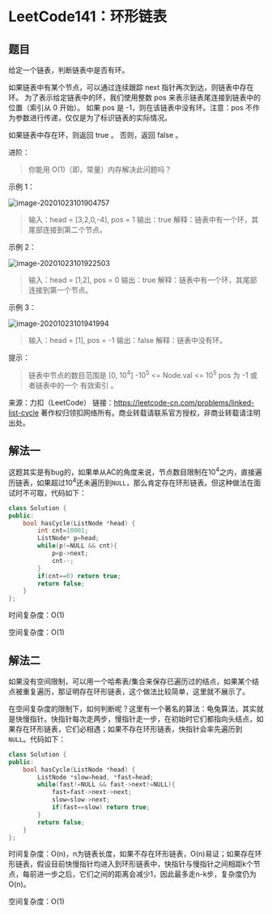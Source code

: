 # LeetCode141：环形链表

## 题目

给定一个链表，判断链表中是否有环。

如果链表中有某个节点，可以通过连续跟踪 next 指针再次到达，则链表中存在环。 为了表示给定链表中的环，我们使用整数 pos 来表示链表尾连接到链表中的位置（索引从 0 开始）。 如果 pos 是 -1，则在该链表中没有环。注意：pos 不作为参数进行传递，仅仅是为了标识链表的实际情况。

如果链表中存在环，则返回 true 。 否则，返回 false 。

 

进阶：

> 你能用 O(1)（即，常量）内存解决此问题吗？

 

示例 1：

![image-20201023101904757](F:\LeetCode_Solutions\LinkedList_链表\LeetCode141：环形链表.assets\image-20201023101904757.png)

> 输入：head = [3,2,0,-4], pos = 1
> 输出：true
> 解释：链表中有一个环，其尾部连接到第二个节点。

示例 2：

![image-20201023101922503](F:\LeetCode_Solutions\LinkedList_链表\LeetCode141：环形链表.assets\image-20201023101922503.png)

> 输入：head = [1,2], pos = 0
> 输出：true
> 解释：链表中有一个环，其尾部连接到第一个节点。

示例 3：

![image-20201023101941994](F:\LeetCode_Solutions\LinkedList_链表\LeetCode141：环形链表.assets\image-20201023101941994.png)

> 输入：head = [1], pos = -1
> 输出：false
> 解释：链表中没有环。


提示：

> 链表中节点的数目范围是 [0, 10<sup>4</sup>]
> -10<sup>5</sup> <= Node.val <= 10<sup>5</sup>
> pos 为 -1 或者链表中的一个 有效索引 。

来源：力扣（LeetCode）
链接：https://leetcode-cn.com/problems/linked-list-cycle
著作权归领扣网络所有。商业转载请联系官方授权，非商业转载请注明出处。

## 解法一

这题其实是有bug的，如果单从AC的角度来说，节点数目限制在10<sup>4</sup>之内，直接遍历链表，如果超过10<sup>4</sup>还未遍历到`NULL`，那么肯定存在环形链表。但这种做法在面试时不可取，代码如下：

```cpp
class Solution {
public:
    bool hasCycle(ListNode *head) {
        int cnt=10001;
        ListNode* p=head;
        while(p!=NULL && cnt){
            p=p->next;
            cnt--;
        }
        if(cnt==0) return true;
        return false;
    }
};
```

时间复杂度：O(1)

空间复杂度：O(1)

## 解法二

如果没有空间限制，可以用一个哈希表/集合来保存已遍历过的结点，如果某个结点被重复遍历，那证明存在环形链表，这个做法比较简单，这里就不展示了。

在空间复杂度的限制下，如何判断呢？这里有一个著名的算法：龟兔算法，其实就是快慢指针。快指针每次走两步，慢指针走一步，在初始时它们都指向头结点，如果存在环形链表，它们必相遇；如果不存在环形链表，快指针会率先遍历到`NULL`。代码如下：

```cpp
class Solution {
public:
    bool hasCycle(ListNode *head) {
        ListNode *slow=head, *fast=head;
        while(fast!=NULL && fast->next!=NULL){
            fast=fast->next->next;
            slow=slow->next;
            if(fast==slow) return true;
        }
        return false;
    }
};
```

时间复杂度：O(n)，n为链表长度，如果不存在环形链表，O(n)易证；如果存在环形链表，假设目前快慢指针均进入到环形链表中，快指针与慢指针之间相距k个节点，每前进一步之后，它们之间的距离会减少1，因此最多走n-k步，复杂度仍为O(n)。

空间复杂度：O(1)